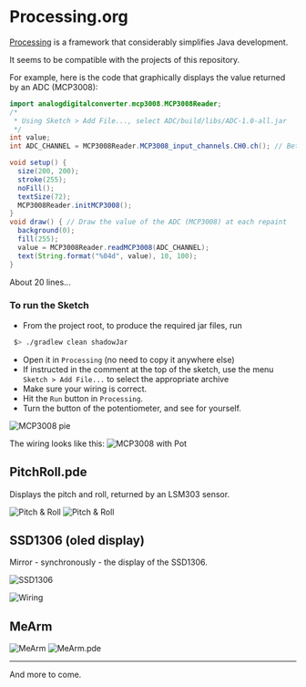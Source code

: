 # Processing.org

[Processing](http://processing.org) is a framework that considerably simplifies Java development.

It seems to be compatible with the projects of this repository.

For example, here is the code that graphically displays the value returned by an ADC (MCP3008):
```java
import analogdigitalconverter.mcp3008.MCP3008Reader;
/*
 * Using Sketch > Add File..., select ADC/build/libs/ADC-1.0-all.jar
 */
int value;
int ADC_CHANNEL = MCP3008Reader.MCP3008_input_channels.CH0.ch(); // Between 0 and 7, 8 channels on the MCP3008

void setup() {
  size(200, 200);
  stroke(255);
  noFill();
  textSize(72);  
  MCP3008Reader.initMCP3008();
}
void draw() { // Draw the value of the ADC (MCP3008) at each repaint
  background(0);
  fill(255);
  value = MCP3008Reader.readMCP3008(ADC_CHANNEL);
  text(String.format("%04d", value), 10, 100);
}
```
About 20 lines...

### To run the Sketch
- From the project root, to produce the required jar files, run
```bash
 $> ./gradlew clean shadowJar
```
- Open it in `Processing` (no need to copy it anywhere else)
- If instructed in the comment at the top of the sketch, use the menu `Sketch > Add File...` to select the appropriate archive
- Make sure your wiring is correct.
- Hit the `Run` button in `Processing`.
- Turn the button of the potentiometer, and see for yourself.

![MCP3008 pie](./mcp3008.png)

The wiring looks like this:
![MCP3008 with Pot](../ADC/RPi-MCP3008-Pot_bb.png)

## PitchRoll.pde

Displays the pitch and roll, returned by an LSM303 sensor.

![Pitch & Roll](./pitch.roll.01.png) ![Pitch & Roll](./pitch.roll.02.png)

## SSD1306 (oled display)

Mirror - synchronously - the display of the SSD1306.

![SSD1306](./ssd1306.emulation.png)

![Wiring](./src/processing/LCD/SSD1306_bb.png)

## MeArm

![MeArm](./src/processing/MeArmGUI/MeArm_bb.png) ![MeArm.pde](./src/processing/MeArmGUI/MeArmGUIpde.png)


----------------------------------------------

And more to come.
